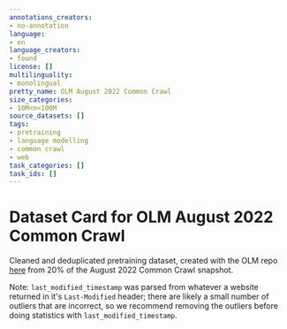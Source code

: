 ```yaml
---
annotations_creators:
- no-annotation
language:
- en
language_creators:
- found
license: []
multilinguality:
- monolingual
pretty_name: OLM August 2022 Common Crawl
size_categories:
- 10M<n<100M
source_datasets: []
tags:
- pretraining
- language modelling
- common crawl
- web
task_categories: []
task_ids: []
---
```


# Dataset Card for OLM August 2022 Common Crawl

Cleaned and deduplicated pretraining dataset, created with the OLM repo [here](https://github.com/huggingface/olm-datasets) from 20% of the August 2022 Common Crawl snapshot.

Note: `last_modified_timestamp` was parsed from whatever a website returned in it's `Last-Modified` header; there are likely a small number of outliers that are incorrect, so we recommend removing the outliers before doing statistics with `last_modified_timestamp`. 